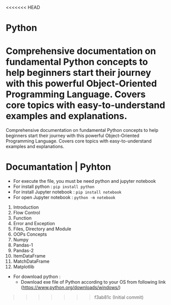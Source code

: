 <<<<<<< HEAD
# Python
Comprehensive documentation on fundamental Python concepts to help beginners start their journey with this powerful Object-Oriented Programming Language. Covers core topics with easy-to-understand examples and explanations.
=======
Comprehensive documentation on fundamental Python concepts to help beginners start their journey with this powerful Object-Oriented Programming Language. Covers core topics with easy-to-understand examples and explanations.


# Documantation | Pyhton

- For execute the file, you must be need python and jupyter notebook
- For install python : `pip install python`
- For install Jupyter notebook : `pip install notebook`
- For open Jupyter notebook : `python -m notebook`

1. Introduction
2. Flow Control
3. Function
4. Error and Exception
5. Files, Directory and Module
6. OOPs Concepts
7. Numpy
8. Pandas-1
9. Pandas-2
10. ItemDataFrame
11. MatchDataFrame
12. Matplotlib

- For download python :
  - Download exe file of Python according to your OS from following link (https://www.python.org/downloads/windows/)

>>>>>>> f3ab81c (Initial commit)
